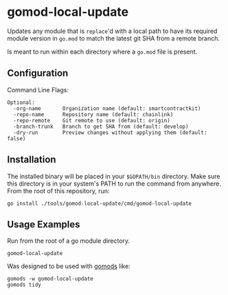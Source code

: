 # gomod-local-update

Updates any module that is `replace`'d with a local path to have its required module version in `go.mod` to match the latest git SHA from a remote branch.

Is meant to run within each directory where a `go.mod` file is present.

## Configuration

Command Line Flags:

```shell
Optional:
  -org-name       Organization name (default: smartcontractkit)
  -repo-name      Repository name (default: chainlink)
  -repo-remote    Git remote to use (default: origin)
  -branch-trunk   Branch to get SHA from (default: develop)
  -dry-run        Preview changes without applying them (default: false)
```

## Installation

The installed binary will be placed in your `$GOPATH/bin` directory. Make sure this directory is in your system's PATH to run the command from anywhere. From the root of this repository, run:

```shell
go install ./tools/gomod-local-update/cmd/gomod-local-update
```

## Usage Examples

Run from the root of a go module directory.

```shell
gomod-local-update
```

Was designed to be used with [gomods](https://github.com/jmank88/gomods) like:

```shell
gomods -w gomod-local-update
gomods tidy
```
